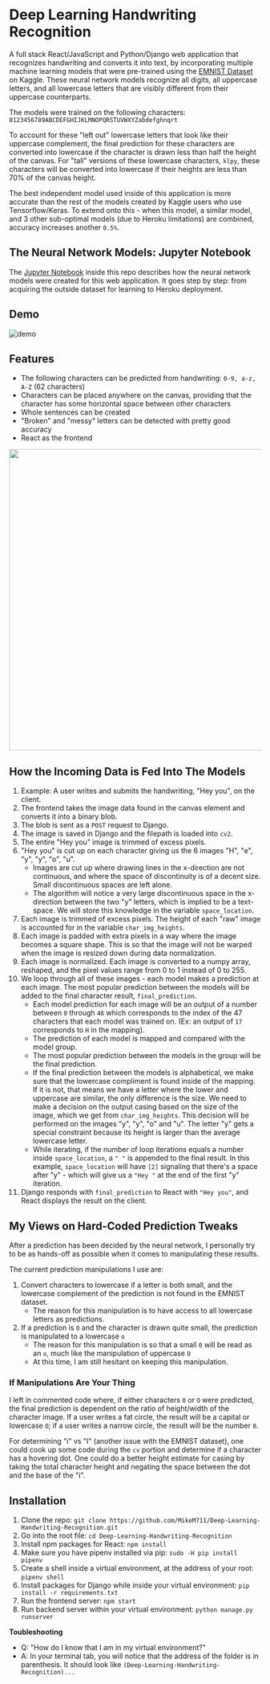 # Deep Learning Handwriting Recognition

A full stack React/JavaScript and Python/Django web application that recognizes handwriting and converts it into text, by incorporating multiple machine learning models that were pre-trained using the [EMNIST Dataset](https://www.kaggle.com/crawford/emnist) on Kaggle. These neural network models recognize all digits, all uppercase letters, and all lowercase letters that are visibly different from their uppercase counterparts.

The models were trained on the following characters: `0123456789ABCDEFGHIJKLMNOPQRSTUVWXYZabdefghnqrt`

To account for these "left out" lowercase letters that look like their uppercase complement, the final prediction for these characters are converted into lowercase if the character is drawn less than half the height of the canvas. For "tall" versions of these lowercase characters, `klpy`, these characters will be converted into lowercase if their heights are less than 70% of the canvas height.

The best independent model used inside of this application is more accurate than the rest of the models created by Kaggle users who use Tensorflow/Keras. To extend onto this - when this model, a similar model, and 3 other sub-optimal models (due to Heroku limitations) are combined, accuracy increases another `0.5%`.

## The Neural Network Models: Jupyter Notebook

The [Jupyter Notebook](https://github.com/MikeM711/Deep-Learning-Handwriting-Recognition/blob/master/data/Jupyter%20Notebook/Handwriting%20Recognition.ipynb) inside this repo describes how the neural network models were created for this web application. It goes step by step: from acquiring the outside dataset for learning to Heroku deployment.

## Demo

![demo](https://raw.githubusercontent.com/MikeM711/Deep-Learning-Handwriting-Recognition/master/data/hey-there-prediction.gif)


## Features
- The following characters can be predicted from handwriting: `0-9, a-z, A-Z` (62 characters)
- Characters can be placed anywhere on the canvas, providing that the character has some horizontal space between other characters
- Whole sentences can be created
- "Broken" and "messy" letters can be detected with pretty good accuracy
- React as the frontend


<img width=600px src="https://raw.githubusercontent.com/MikeM711/Deep-Learning-Handwriting-Recognition/master/data/screenshot.png"/>

## How the Incoming Data is Fed Into The Models
1. Example: A user writes and submits the handwriting, "Hey you", on the client.
2. The frontend takes the image data found in the canvas element and converts it into a binary blob.
3. The blob is sent as a `POST` request to Django.
4. The image is saved in Django and the filepath is loaded into `cv2`.
5. The entire "Hey you" image is trimmed of excess pixels.
6. "Hey you" is cut up on each character giving us the 6 images "H", "e", "y", "y", "o", "u".
   * Images are cut up where drawing lines in the x-direction are not continuous, and where the space of discontinuity is of a decent size. Small discontinuous spaces are left alone.
   * The algorithm will notice a very large discontinuous space in the x-direction between the two "y" letters, which is implied to be a text-space. We will store this knowledge in the variable `space_location`.
7. Each image is trimmed of excess pixels. The height of each "raw" image is accounted for in the variable `char_img_heights`.
8. Each image is padded with extra pixels in a way where the image becomes a square shape. This is so that the image will not be warped when the image is resized down during data normalization.
9. Each image is normalized. Each image is converted to a numpy array, reshaped, and the pixel values range from 0 to 1 instead of 0 to 255.
10. We loop through all of these images - each model makes a prediction at each image. The most popular prediction between the models will be added to the final character result, `final_prediction`.
    * Each model prediction for each image will be an output of a number between `0` through `46` which corresponds to the index of the 47 characters that each model was trained on. (Ex: an output of `17` corresponds to `H` in the mapping).
    * The prediction of each model is mapped and compared with the model group.
    * The most popular prediction between the models in the group will be the final prediction.
    * If the final prediction between the models is alphabetical, we make sure that the lowercase compliment is found inside of the mapping. If it is not, that means we have a letter where the lower and uppercase are similar, the only difference is the size. We need to make a decision on the output casing based on the size of the image, which we get from `char_img_heights`. This decision will be performed on the images "y", "y", "o" and "u". The letter "y" gets a special constraint because its height is larger than the average lowercase letter.
    * While iterating, if the number of loop iterations equals a number inside `space_location`, a `" "` is appended to the final result. In this example, `space_location` will have `[2]` signaling that there's a space after "y" - which will give us a `"Hey "` at the end of the first "y" iteration.
11. Django responds with `final_prediction` to React with `"Hey you"`, and React displays the result on the client.

## My Views on Hard-Coded Prediction Tweaks

After a prediction has been decided by the neural network, I personally try to be as hands-off as possible when it comes to manipulating these results.

The current prediction manipulations I use are:

1. Convert characters to lowercase if a letter is both small, and the lowercase complement of the prediction is not found in the EMNIST dataset.
    * The reason for this manipulation is to have access to all lowercase letters as predictions.
2. If a prediction is `0` and the character is drawn quite small, the prediction is manipulated to a lowercase `o`
    * The reason for this manipulation is so that a small `0` will be read as an `o`, much like the manipulation of uppercase `O`
    * At this time, I am still hesitant on keeping this manipulation.

### If Manipulations Are Your Thing

I left in commented code where, if either characters `0` or `O` were predicted, the final prediction is dependent on the ratio of height/width of the character image. If a user writes a fat circle, the result will be a capital or lowercase `O`; if a user writes a narrow circle, the result will be the number `0`.

For determining "i" vs "I" (another issue with the EMNIST dataset), one could cook up some code during the `cv` portion and determine if a character has a hovering dot. One could do a better height estimate for casing by taking the total character height and negating the space between the dot and the base of the "i". 

## Installation

1. Clone the repo: `git clone https://github.com/MikeM711/Deep-Learning-Handwriting-Recognition.git`
2. Go into the root file: `cd Deep-Learning-Handwriting-Recognition`
3. Install npm packages for React: `npm install`
4. Make sure you have pipenv installed via pip: `sudo -H pip install pipenv`
5. Create a shell inside a virtual environment, at the address of your root: `pipenv shell`
6. Install packages for Django while inside your virtual environment: `pip install -r requirements.txt`
7. Run the frontend server: `npm start`
8. Run backend server within your virtual environment: `python manage.py runserver`

**Toubleshooting**
- Q: "How do I know that I am in my virtual environment?"
- A: In your terminal tab, you will notice that the address of the folder is in parenthesis. It should look like `(Deep-Learning-Handwriting-Recognition)...`
